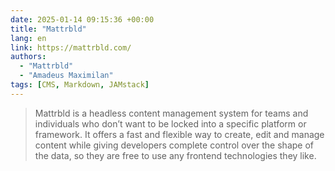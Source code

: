 ```yaml
---
date: 2025-01-14 09:15:36 +00:00
title: "Mattrbld"
lang: en
link: https://mattrbld.com/
authors:
  - "Mattrbld"
  - "Amadeus Maximilan"
tags: [CMS, Markdown, JAMstack]
---
```


> Mattrbld is a headless content management system for teams and individuals who don’t want to be locked into a specific platform or framework. It offers a fast and flexible way to create, edit and manage content while giving developers complete control over the shape of the data, so they are free to use any frontend technologies they like.
